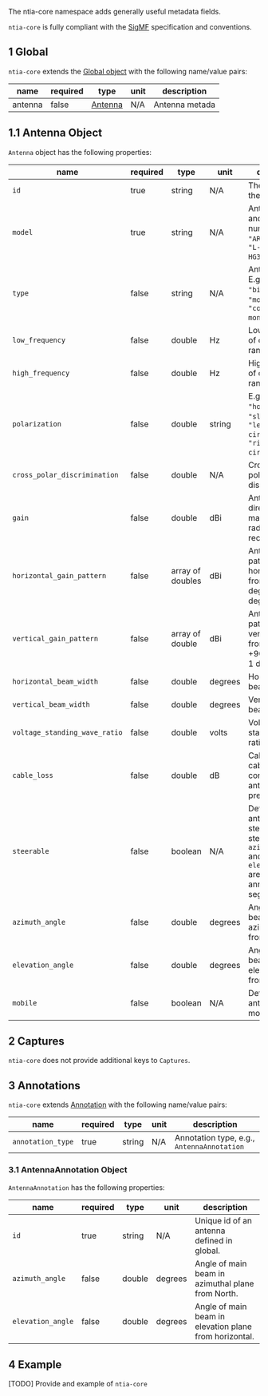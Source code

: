 The ntia-core namespace adds generally useful metadata fields. 

`ntia-core` is fully compliant with the [SigMF](https://github.com/gnuradio/SigMF/blob/master/sigmf-spec.md#namespaces) specification and conventions.

## 1 Global
`ntia-core` extends the [Global object](https://github.com/gnuradio/SigMF/blob/master/sigmf-spec.md#global-object) with the following name/value pairs:

|name|required|type|unit|description|
|----|--------------|-------|-------|-----------|
antenna|false|[Antenna]()|N/A|Antenna metada

## 1.1 Antenna Object
`Antenna` object has the following properties:

|name|required|type|unit|description|
|----|--------------|-------|-------|-----------|
|`id`|true|string|N/A|The unique id of the antenna.|
|`model`|true|string|N/A|Antenna make and model number. E.g. `"ARA CSB-16"`, `"L-com HG3512UP-NF"`.|
|`type`|false|string|N/A|Antenna type. E.g. `"dipole"`, `"biconical"`, `"monopole"`, `"conical monopole"`.|
|`low_frequency`|false|double|Hz|Low frequency of operational range.|
|`high_frequency`|false|double|Hz|High frequency of operational range.|
|`polarization`|false|double|string|E.g. `"vertical"`, `"horizontal"`, `"slant-45"`, `"left-hand circular"`, `"right-hand circular"`.|
|`cross_polar_discrimination`|false|double|N/A|Cross-polarization discrimination.|
|`gain`|false|double|dBi|Antenna gain in direction of maximum radiation or reception.|
|`horizontal_gain_pattern`|false|array of doubles|dBi|Antenna gain pattern in horizontal plane from 0 to 359 degrees in 1 degree steps.|
|`vertical_gain_pattern`|false|array of double|dBi|Antenna gain pattern in vertical plane from -90 to +90 degrees in 1 degree steps.|
|`horizontal_beam_width`|false|double|degrees|Horizontal 3-dB beamwidth.|
|`vertical_beam_width`|false|double|degrees|Vertical 3-dB beamwidth.|
|`voltage_standing_wave_ratio`|false|double|volts|Voltage standing wave ratio.|
|`cable_loss`|false|double|dB|Cable loss for cable connecting antenna and preselector.|
|`steerable`|false|boolean|N/A|Defines if the antenna is steerable. If steerable, then `azimuth_angle` and `elevation_angle` are specified in annotation segment.|
|`azimuth_angle`|false|double|degrees|Angle of main beam in azimuthal plane from North.|
|`elevation_angle`|false|double|degrees|Angle of main beam in elevation plane from horizontal.|
|`mobile`|false|boolean|N/A|Defines if the antenna is mobile or not.|

## 2 Captures
`ntia-core` does not provide additional keys to `Captures`.

## 3 Annotations
`ntia-core` extends [Annotation](https://github.com/gnuradio/SigMF/blob/master/sigmf-spec.md#annotations-array) with the following name/value pairs:

|name|required|type|unit|description|
|----|--------------|-------|-------|-----------|
|`annotation_type`|true|string|N/A|Annotation type, e.g., `AntennaAnnotation`|

### 3.1 AntennaAnnotation Object
`AntennaAnnotation` has the following properties:  

|name|required|type|unit|description|
|----|--------------|-------|-------|-----------|
|`id`|true|string|N/A|Unique id of an antenna defined in global.|
|`azimuth_angle`|false|double|degrees|Angle of main beam in azimuthal plane from North.|
|`elevation_angle`|false|double|degrees|Angle of main beam in elevation plane from horizontal.|

## 4 Example
[TODO] Provide and example of `ntia-core`
